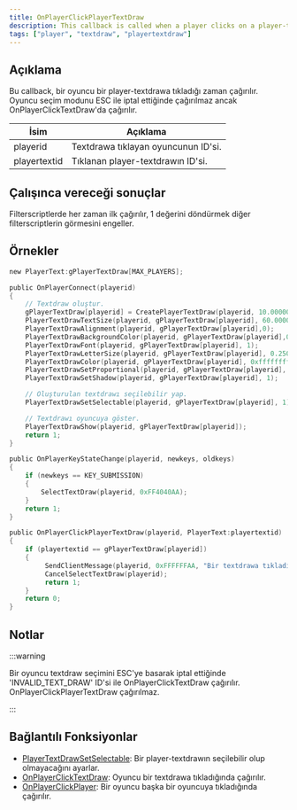 ```yaml
---
title: OnPlayerClickPlayerTextDraw
description: This callback is called when a player clicks on a player-textdraw.
tags: ["player", "textdraw", "playertextdraw"]
---
```


<VersionWarn name='callback' version='SA-MP 0.3e' />

## Açıklama

Bu callback, bir oyuncu bir player-textdrawa tıkladığı zaman çağırılır. Oyuncu seçim modunu ESC ile iptal ettiğinde çağırılmaz ancak OnPlayerClickTextDraw'da çağırılır.

| İsim         | Açıklama                            |
| ------------ | ----------------------------------- |
| playerid     | Textdrawa tıklayan oyuncunun ID'si. |
| playertextid | Tıklanan player-textdrawın ID'si.   |

## Çalışınca vereceği sonuçlar

Filterscriptlerde her zaman ilk çağırılır, 1 değerini döndürmek diğer filterscriptlerin görmesini engeller.

## Örnekler

```c
new PlayerText:gPlayerTextDraw[MAX_PLAYERS];

public OnPlayerConnect(playerid)
{
    // Textdraw oluştur.
    gPlayerTextDraw[playerid] = CreatePlayerTextDraw(playerid, 10.000000, 141.000000, "MyTextDraw");
    PlayerTextDrawTextSize(playerid, gPlayerTextDraw[playerid], 60.000000, 20.000000);
    PlayerTextDrawAlignment(playerid, gPlayerTextDraw[playerid],0);
    PlayerTextDrawBackgroundColor(playerid, gPlayerTextDraw[playerid],0x000000ff);
    PlayerTextDrawFont(playerid, gPlayerTextDraw[playerid], 1);
    PlayerTextDrawLetterSize(playerid, gPlayerTextDraw[playerid], 0.250000, 1.000000);
    PlayerTextDrawColor(playerid, gPlayerTextDraw[playerid], 0xffffffff);
    PlayerTextDrawSetProportional(playerid, gPlayerTextDraw[playerid], 1);
    PlayerTextDrawSetShadow(playerid, gPlayerTextDraw[playerid], 1);

    // Oluşturulan textdrawı seçilebilir yap.
    PlayerTextDrawSetSelectable(playerid, gPlayerTextDraw[playerid], 1);

    // Textdrawı oyuncuya göster.
    PlayerTextDrawShow(playerid, gPlayerTextDraw[playerid]);
    return 1;
}

public OnPlayerKeyStateChange(playerid, newkeys, oldkeys)
{
    if (newkeys == KEY_SUBMISSION)
    {
        SelectTextDraw(playerid, 0xFF4040AA);
    }
    return 1;
}

public OnPlayerClickPlayerTextDraw(playerid, PlayerText:playertextid)
{
    if (playertextid == gPlayerTextDraw[playerid])
    {
         SendClientMessage(playerid, 0xFFFFFFAA, "Bir textdrawa tıkladınız.");
         CancelSelectTextDraw(playerid);
         return 1;
    }
    return 0;
}
```

## Notlar

:::warning

Bir oyuncu textdraw seçimini ESC'ye basarak iptal ettiğinde 'INVALID_TEXT_DRAW' ID'si ile OnPlayerClickTextDraw çağırılır. OnPlayerClickPlayerTextDraw çağırılmaz.

:::

## Bağlantılı Fonksiyonlar

- [PlayerTextDrawSetSelectable](../functions/PlayerTextDrawSetSelectable.md): Bir player-textdrawın seçilebilir olup olmayacağını ayarlar.
- [OnPlayerClickTextDraw](OnPlayerClickTextDraw.md): Oyuncu bir textdrawa tıkladığında çağırılır.
- [OnPlayerClickPlayer](OnPlayerClickPlayer.md): Bir oyuncu başka bir oyuncuya tıkladığında çağırılır.
